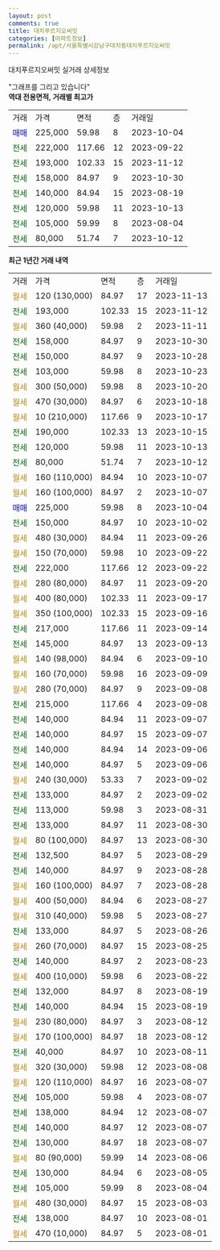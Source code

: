 ```yaml
---
layout: post
comments: true
title: 대치푸르지오써밋
categories: [아파트정보]
permalink: /apt/서울특별시강남구대치동대치푸르지오써밋
---
```


대치푸르지오써밋 실거래 상세정보

<script type="text/javascript">
  google.charts.load('current', {'packages':['line', 'corechart']});
  google.charts.setOnLoadCallback(drawChart);

  function drawChart() {
    var data = new google.visualization.DataTable();
    data.addColumn('date', '거래일');
    data.addColumn('number', "매매");
    data.addColumn('number', "전세");
    data.addColumn('number', "전매");

    data.addRows([[new Date(Date.parse("2023-11-13")), null, null, null], [new Date(Date.parse("2023-11-12")), null, 193000, null], [new Date(Date.parse("2023-11-11")), null, null, null], [new Date(Date.parse("2023-10-30")), null, 158000, null], [new Date(Date.parse("2023-10-28")), null, 150000, null], [new Date(Date.parse("2023-10-23")), null, 103000, null], [new Date(Date.parse("2023-10-20")), null, null, null], [new Date(Date.parse("2023-10-18")), null, null, null], [new Date(Date.parse("2023-10-17")), null, null, null], [new Date(Date.parse("2023-10-15")), null, 190000, null], [new Date(Date.parse("2023-10-13")), null, 120000, null], [new Date(Date.parse("2023-10-12")), null, 80000, null], [new Date(Date.parse("2023-10-07")), null, null, null], [new Date(Date.parse("2023-10-07")), null, null, null], [new Date(Date.parse("2023-10-04")), 225000, null, null], [new Date(Date.parse("2023-10-02")), null, 150000, null], [new Date(Date.parse("2023-09-26")), null, null, null], [new Date(Date.parse("2023-09-22")), null, null, null], [new Date(Date.parse("2023-09-22")), null, 222000, null], [new Date(Date.parse("2023-09-20")), null, null, null], [new Date(Date.parse("2023-09-17")), null, null, null], [new Date(Date.parse("2023-09-16")), null, null, null], [new Date(Date.parse("2023-09-14")), null, 217000, null], [new Date(Date.parse("2023-09-13")), null, 145000, null], [new Date(Date.parse("2023-09-10")), null, null, null], [new Date(Date.parse("2023-09-09")), null, null, null], [new Date(Date.parse("2023-09-08")), null, null, null], [new Date(Date.parse("2023-09-08")), null, 215000, null], [new Date(Date.parse("2023-09-07")), null, 140000, null], [new Date(Date.parse("2023-09-07")), null, 140000, null], [new Date(Date.parse("2023-09-06")), null, 140000, null], [new Date(Date.parse("2023-09-06")), null, 140000, null], [new Date(Date.parse("2023-09-02")), null, null, null], [new Date(Date.parse("2023-09-02")), null, 133000, null], [new Date(Date.parse("2023-08-31")), null, 113000, null], [new Date(Date.parse("2023-08-30")), null, 133000, null], [new Date(Date.parse("2023-08-30")), null, null, null], [new Date(Date.parse("2023-08-29")), null, 132500, null], [new Date(Date.parse("2023-08-28")), null, 140000, null], [new Date(Date.parse("2023-08-28")), null, null, null], [new Date(Date.parse("2023-08-27")), null, null, null], [new Date(Date.parse("2023-08-27")), null, null, null], [new Date(Date.parse("2023-08-26")), null, 133000, null], [new Date(Date.parse("2023-08-25")), null, null, null], [new Date(Date.parse("2023-08-23")), null, 140000, null], [new Date(Date.parse("2023-08-22")), null, null, null], [new Date(Date.parse("2023-08-19")), null, 132000, null], [new Date(Date.parse("2023-08-19")), null, 140000, null], [new Date(Date.parse("2023-08-12")), null, null, null], [new Date(Date.parse("2023-08-12")), null, null, null], [new Date(Date.parse("2023-08-11")), null, 40000, null], [new Date(Date.parse("2023-08-08")), null, null, null], [new Date(Date.parse("2023-08-07")), null, null, null], [new Date(Date.parse("2023-08-07")), null, 105000, null], [new Date(Date.parse("2023-08-07")), null, 138000, null], [new Date(Date.parse("2023-08-07")), null, 140000, null], [new Date(Date.parse("2023-08-07")), null, 130000, null], [new Date(Date.parse("2023-08-06")), null, null, null], [new Date(Date.parse("2023-08-05")), null, 130000, null], [new Date(Date.parse("2023-08-04")), null, 105000, null], [new Date(Date.parse("2023-08-03")), null, null, null], [new Date(Date.parse("2023-08-01")), null, 138000, null], [new Date(Date.parse("2023-08-01")), null, null, null]]);

    var options = {
      hAxis: {
        format: 'yyyy/MM/dd'
      },    
      lineWidth: 0,
      pointsVisible: true,    
      title: '최근 1년간 유형별 실거래가 분포',
      legend: { position: 'bottom' }
    };

    var formatter = new google.visualization.NumberFormat({pattern:'###,###'} );
    formatter.format(data, 1);
    formatter.format(data, 2);
    
    setTimeout(function() {
        var chart = new google.visualization.LineChart(document.getElementById('columnchart_material'));
        chart.draw(data, (options));
        document.getElementById('loading').style.display = 'none';
    }, 200);
  }
</script>


<div id="loading" style="z-index:20; display: block; margin-left: 0px">"그래프를 그리고 있습니다"</div>
<div id="columnchart_material" style="width: 95%; margin-left: 0px; display: block"></div>
<!-- contents start -->
<b>역대 전용면적, 거래별 최고가</b>
<table class="sortable">
    <tr>
      <td>거래</td>
      <td>가격</td>
      <td>면적</td>
      <td>층</td>
      <td>거래일</td>
    </tr>
        <tr>
          <td><a style="color: blue">매매</a></td>
          <td>225,000</td>
          <td>59.98</td>
          <td>8</td>
          <td>2023-10-04</td>
        </tr>        
        <tr>
              <td><a style="color: darkgreen">전세</a></td>
              <td>222,000</td>
              <td>117.66</td>
              <td>12</td>
              <td>2023-09-22</td>
            </tr>            <tr>
              <td><a style="color: darkgreen">전세</a></td>
              <td>193,000</td>
              <td>102.33</td>
              <td>15</td>
              <td>2023-11-12</td>
            </tr>            <tr>
              <td><a style="color: darkgreen">전세</a></td>
              <td>158,000</td>
              <td>84.97</td>
              <td>9</td>
              <td>2023-10-30</td>
            </tr>            <tr>
              <td><a style="color: darkgreen">전세</a></td>
              <td>140,000</td>
              <td>84.94</td>
              <td>15</td>
              <td>2023-08-19</td>
            </tr>            <tr>
              <td><a style="color: darkgreen">전세</a></td>
              <td>120,000</td>
              <td>59.98</td>
              <td>11</td>
              <td>2023-10-13</td>
            </tr>            <tr>
              <td><a style="color: darkgreen">전세</a></td>
              <td>105,000</td>
              <td>59.99</td>
              <td>8</td>
              <td>2023-08-04</td>
            </tr>            <tr>
              <td><a style="color: darkgreen">전세</a></td>
              <td>80,000</td>
              <td>51.74</td>
              <td>7</td>
              <td>2023-10-12</td>
            </tr>        
    
</table>

<b>최근 1년간 거래 내역</b>

<table class="sortable">
    <tr>
      <td>거래</td>
      <td>가격</td>
      <td>면적</td>
      <td>층</td>
      <td>거래일</td>
    </tr>
    <tr>
      <td><a style="color: darkgoldenrod">월세</a></td>
      <td>120 (130,000)</td>
      <td>84.97</td>
      <td>17</td>
      <td>2023-11-13</td>
    </tr>          <tr>
      <td><a style="color: darkgreen">전세</a></td>
      <td>193,000</td>
      <td>102.33</td>
      <td>15</td>
      <td>2023-11-12</td>
    </tr>          <tr>
      <td><a style="color: darkgoldenrod">월세</a></td>
      <td>360 (40,000)</td>
      <td>59.98</td>
      <td>2</td>
      <td>2023-11-11</td>
    </tr>          <tr>
      <td><a style="color: darkgreen">전세</a></td>
      <td>158,000</td>
      <td>84.97</td>
      <td>9</td>
      <td>2023-10-30</td>
    </tr>          <tr>
      <td><a style="color: darkgreen">전세</a></td>
      <td>150,000</td>
      <td>84.97</td>
      <td>9</td>
      <td>2023-10-28</td>
    </tr>          <tr>
      <td><a style="color: darkgreen">전세</a></td>
      <td>103,000</td>
      <td>59.98</td>
      <td>8</td>
      <td>2023-10-23</td>
    </tr>          <tr>
      <td><a style="color: darkgoldenrod">월세</a></td>
      <td>300 (50,000)</td>
      <td>59.98</td>
      <td>8</td>
      <td>2023-10-20</td>
    </tr>          <tr>
      <td><a style="color: darkgoldenrod">월세</a></td>
      <td>470 (30,000)</td>
      <td>84.97</td>
      <td>6</td>
      <td>2023-10-18</td>
    </tr>          <tr>
      <td><a style="color: darkgoldenrod">월세</a></td>
      <td>10 (210,000)</td>
      <td>117.66</td>
      <td>9</td>
      <td>2023-10-17</td>
    </tr>          <tr>
      <td><a style="color: darkgreen">전세</a></td>
      <td>190,000</td>
      <td>102.33</td>
      <td>13</td>
      <td>2023-10-15</td>
    </tr>          <tr>
      <td><a style="color: darkgreen">전세</a></td>
      <td>120,000</td>
      <td>59.98</td>
      <td>11</td>
      <td>2023-10-13</td>
    </tr>          <tr>
      <td><a style="color: darkgreen">전세</a></td>
      <td>80,000</td>
      <td>51.74</td>
      <td>7</td>
      <td>2023-10-12</td>
    </tr>          <tr>
      <td><a style="color: darkgoldenrod">월세</a></td>
      <td>160 (110,000)</td>
      <td>84.94</td>
      <td>10</td>
      <td>2023-10-07</td>
    </tr>          <tr>
      <td><a style="color: darkgoldenrod">월세</a></td>
      <td>160 (100,000)</td>
      <td>84.97</td>
      <td>2</td>
      <td>2023-10-07</td>
    </tr>          <tr>
      <td><a style="color: blue">매매</a></td>
      <td>225,000</td>
      <td>59.98</td>
      <td>8</td>
      <td>2023-10-04</td>
    </tr>          <tr>
      <td><a style="color: darkgreen">전세</a></td>
      <td>150,000</td>
      <td>84.97</td>
      <td>10</td>
      <td>2023-10-02</td>
    </tr>          <tr>
      <td><a style="color: darkgoldenrod">월세</a></td>
      <td>480 (30,000)</td>
      <td>84.94</td>
      <td>11</td>
      <td>2023-09-26</td>
    </tr>          <tr>
      <td><a style="color: darkgoldenrod">월세</a></td>
      <td>150 (70,000)</td>
      <td>59.98</td>
      <td>10</td>
      <td>2023-09-22</td>
    </tr>          <tr>
      <td><a style="color: darkgreen">전세</a></td>
      <td>222,000</td>
      <td>117.66</td>
      <td>12</td>
      <td>2023-09-22</td>
    </tr>          <tr>
      <td><a style="color: darkgoldenrod">월세</a></td>
      <td>280 (80,000)</td>
      <td>84.97</td>
      <td>11</td>
      <td>2023-09-20</td>
    </tr>          <tr>
      <td><a style="color: darkgoldenrod">월세</a></td>
      <td>400 (80,000)</td>
      <td>102.33</td>
      <td>11</td>
      <td>2023-09-17</td>
    </tr>          <tr>
      <td><a style="color: darkgoldenrod">월세</a></td>
      <td>350 (100,000)</td>
      <td>102.33</td>
      <td>15</td>
      <td>2023-09-16</td>
    </tr>          <tr>
      <td><a style="color: darkgreen">전세</a></td>
      <td>217,000</td>
      <td>117.66</td>
      <td>11</td>
      <td>2023-09-14</td>
    </tr>          <tr>
      <td><a style="color: darkgreen">전세</a></td>
      <td>145,000</td>
      <td>84.97</td>
      <td>13</td>
      <td>2023-09-13</td>
    </tr>          <tr>
      <td><a style="color: darkgoldenrod">월세</a></td>
      <td>140 (98,000)</td>
      <td>84.94</td>
      <td>6</td>
      <td>2023-09-10</td>
    </tr>          <tr>
      <td><a style="color: darkgoldenrod">월세</a></td>
      <td>160 (70,000)</td>
      <td>59.98</td>
      <td>16</td>
      <td>2023-09-09</td>
    </tr>          <tr>
      <td><a style="color: darkgoldenrod">월세</a></td>
      <td>280 (70,000)</td>
      <td>84.97</td>
      <td>9</td>
      <td>2023-09-08</td>
    </tr>          <tr>
      <td><a style="color: darkgreen">전세</a></td>
      <td>215,000</td>
      <td>117.66</td>
      <td>4</td>
      <td>2023-09-08</td>
    </tr>          <tr>
      <td><a style="color: darkgreen">전세</a></td>
      <td>140,000</td>
      <td>84.94</td>
      <td>11</td>
      <td>2023-09-07</td>
    </tr>          <tr>
      <td><a style="color: darkgreen">전세</a></td>
      <td>140,000</td>
      <td>84.97</td>
      <td>15</td>
      <td>2023-09-07</td>
    </tr>          <tr>
      <td><a style="color: darkgreen">전세</a></td>
      <td>140,000</td>
      <td>84.94</td>
      <td>14</td>
      <td>2023-09-06</td>
    </tr>          <tr>
      <td><a style="color: darkgreen">전세</a></td>
      <td>140,000</td>
      <td>84.97</td>
      <td>5</td>
      <td>2023-09-06</td>
    </tr>          <tr>
      <td><a style="color: darkgoldenrod">월세</a></td>
      <td>240 (30,000)</td>
      <td>53.33</td>
      <td>7</td>
      <td>2023-09-02</td>
    </tr>          <tr>
      <td><a style="color: darkgreen">전세</a></td>
      <td>133,000</td>
      <td>84.97</td>
      <td>2</td>
      <td>2023-09-02</td>
    </tr>          <tr>
      <td><a style="color: darkgreen">전세</a></td>
      <td>113,000</td>
      <td>59.98</td>
      <td>3</td>
      <td>2023-08-31</td>
    </tr>          <tr>
      <td><a style="color: darkgreen">전세</a></td>
      <td>133,000</td>
      <td>84.97</td>
      <td>11</td>
      <td>2023-08-30</td>
    </tr>          <tr>
      <td><a style="color: darkgoldenrod">월세</a></td>
      <td>80 (100,000)</td>
      <td>84.97</td>
      <td>13</td>
      <td>2023-08-30</td>
    </tr>          <tr>
      <td><a style="color: darkgreen">전세</a></td>
      <td>132,500</td>
      <td>84.97</td>
      <td>5</td>
      <td>2023-08-29</td>
    </tr>          <tr>
      <td><a style="color: darkgreen">전세</a></td>
      <td>140,000</td>
      <td>84.97</td>
      <td>9</td>
      <td>2023-08-28</td>
    </tr>          <tr>
      <td><a style="color: darkgoldenrod">월세</a></td>
      <td>160 (100,000)</td>
      <td>84.97</td>
      <td>7</td>
      <td>2023-08-28</td>
    </tr>          <tr>
      <td><a style="color: darkgoldenrod">월세</a></td>
      <td>400 (50,000)</td>
      <td>84.94</td>
      <td>6</td>
      <td>2023-08-27</td>
    </tr>          <tr>
      <td><a style="color: darkgoldenrod">월세</a></td>
      <td>310 (40,000)</td>
      <td>59.98</td>
      <td>5</td>
      <td>2023-08-27</td>
    </tr>          <tr>
      <td><a style="color: darkgreen">전세</a></td>
      <td>133,000</td>
      <td>84.97</td>
      <td>5</td>
      <td>2023-08-26</td>
    </tr>          <tr>
      <td><a style="color: darkgoldenrod">월세</a></td>
      <td>260 (70,000)</td>
      <td>84.97</td>
      <td>15</td>
      <td>2023-08-25</td>
    </tr>          <tr>
      <td><a style="color: darkgreen">전세</a></td>
      <td>140,000</td>
      <td>84.97</td>
      <td>2</td>
      <td>2023-08-23</td>
    </tr>          <tr>
      <td><a style="color: darkgoldenrod">월세</a></td>
      <td>400 (10,000)</td>
      <td>59.98</td>
      <td>6</td>
      <td>2023-08-22</td>
    </tr>          <tr>
      <td><a style="color: darkgreen">전세</a></td>
      <td>132,000</td>
      <td>84.97</td>
      <td>8</td>
      <td>2023-08-19</td>
    </tr>          <tr>
      <td><a style="color: darkgreen">전세</a></td>
      <td>140,000</td>
      <td>84.94</td>
      <td>15</td>
      <td>2023-08-19</td>
    </tr>          <tr>
      <td><a style="color: darkgoldenrod">월세</a></td>
      <td>230 (80,000)</td>
      <td>84.97</td>
      <td>3</td>
      <td>2023-08-12</td>
    </tr>          <tr>
      <td><a style="color: darkgoldenrod">월세</a></td>
      <td>170 (100,000)</td>
      <td>84.97</td>
      <td>18</td>
      <td>2023-08-12</td>
    </tr>          <tr>
      <td><a style="color: darkgreen">전세</a></td>
      <td>40,000</td>
      <td>84.97</td>
      <td>10</td>
      <td>2023-08-11</td>
    </tr>          <tr>
      <td><a style="color: darkgoldenrod">월세</a></td>
      <td>320 (30,000)</td>
      <td>59.98</td>
      <td>12</td>
      <td>2023-08-08</td>
    </tr>          <tr>
      <td><a style="color: darkgoldenrod">월세</a></td>
      <td>120 (110,000)</td>
      <td>84.97</td>
      <td>16</td>
      <td>2023-08-07</td>
    </tr>          <tr>
      <td><a style="color: darkgreen">전세</a></td>
      <td>105,000</td>
      <td>59.98</td>
      <td>4</td>
      <td>2023-08-07</td>
    </tr>          <tr>
      <td><a style="color: darkgreen">전세</a></td>
      <td>138,000</td>
      <td>84.94</td>
      <td>12</td>
      <td>2023-08-07</td>
    </tr>          <tr>
      <td><a style="color: darkgreen">전세</a></td>
      <td>140,000</td>
      <td>84.97</td>
      <td>12</td>
      <td>2023-08-07</td>
    </tr>          <tr>
      <td><a style="color: darkgreen">전세</a></td>
      <td>130,000</td>
      <td>84.97</td>
      <td>18</td>
      <td>2023-08-07</td>
    </tr>          <tr>
      <td><a style="color: darkgoldenrod">월세</a></td>
      <td>80 (90,000)</td>
      <td>59.99</td>
      <td>14</td>
      <td>2023-08-06</td>
    </tr>          <tr>
      <td><a style="color: darkgreen">전세</a></td>
      <td>130,000</td>
      <td>84.94</td>
      <td>6</td>
      <td>2023-08-05</td>
    </tr>          <tr>
      <td><a style="color: darkgreen">전세</a></td>
      <td>105,000</td>
      <td>59.99</td>
      <td>8</td>
      <td>2023-08-04</td>
    </tr>          <tr>
      <td><a style="color: darkgoldenrod">월세</a></td>
      <td>480 (30,000)</td>
      <td>84.97</td>
      <td>15</td>
      <td>2023-08-03</td>
    </tr>          <tr>
      <td><a style="color: darkgreen">전세</a></td>
      <td>138,000</td>
      <td>84.97</td>
      <td>10</td>
      <td>2023-08-01</td>
    </tr>          <tr>
      <td><a style="color: darkgoldenrod">월세</a></td>
      <td>470 (10,000)</td>
      <td>84.97</td>
      <td>5</td>
      <td>2023-08-01</td>
    </tr>      </table>
<!-- contents end -->    

